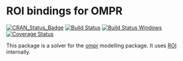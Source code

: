 # ROI bindings for OMPR
[![CRAN_Status_Badge](http://www.r-pkg.org/badges/version/ompr.roi)](https://cran.r-project.org/package=ompr.roi)
[![Build Status](https://travis-ci.org/dirkschumacher/ompr.roi.svg?branch=master)](https://travis-ci.org/dirkschumacher/ompr.roi)
[![Build Status Windows](https://ci.appveyor.com/api/projects/status/github/dirkschumacher/ompr-roi?branch=master&svg=true)](https://ci.appveyor.com/project/dirkschumacher/ompr-roi)
[![Coverage Status](https://coveralls.io/repos/github/dirkschumacher/ompr.roi/badge.svg?branch=master)](https://coveralls.io/github/dirkschumacher/ompr.roi?branch=master)

This package is a solver for the [ompr](https://github.com/dirkschumacher/ompr) modelling package. It uses [ROI](https://cran.r-project.org/package=ROI) internally.
